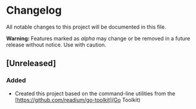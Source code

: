 # Changelog

All notable changes to this project will be documented in this file.

**Warning:** Features marked as *alpha* may change or be removed in a future release without notice. Use with caution.

## [Unreleased]

### Added

- Created this project based on the command-line utilities from the [https://github.com/readium/go-toolkit](Go Toolkit)